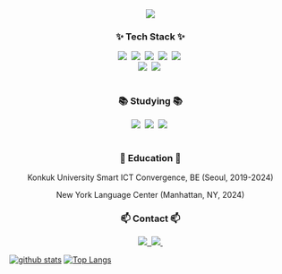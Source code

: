 <div align="center">
  <img src="https://capsule-render.vercel.app/api?type=waving&color=auto&height=300&section=header&text=Minah's%20GitHub&fontSize=90" />
</div>

<h3 align="center">✨ Tech Stack ✨</h3>
<div align="center">
  <img src="https://img.shields.io/badge/react-20232a.svg?style=for-the-badge&logo=react&logoColor=61DAFB" />&nbsp
  <img src="https://img.shields.io/badge/javascript-F7DF1E.svg?style=for-the-badge&logo=javascript&logoColor=20232a" />&nbsp
  <img src="https://img.shields.io/badge/html5-E34F26.svg?style=for-the-badge&logo=html5&logoColor=white" />&nbsp
  <img src="https://img.shields.io/badge/css3-1572B6.svg?style=for-the-badge&logo=css3&logoColor=white" />&nbsp
  <img src="https://img.shields.io/badge/tailwindcss-1daabb.svg?style=for-the-badge&logo=tailwind-css&logoColor=white" />&nbsp
</div>

<div align="center">
  <img src="https://img.shields.io/badge/iOS-0000FF.svg?style=for-the-badge&logo=iOS&logoColor=white" />&nbsp
  <img src="https://img.shields.io/badge/Swift-E34F26.svg?style=for-the-badge&logo=Swift&logoColor=white" />&nbsp
</div>

<br>

<h3 align="center">📚 Studying 📚</h3>
<div align="center">
  <img src="https://img.shields.io/badge/typescript-007ACC.svg?style=for-the-badge&logo=typescript&logoColor=white" />&nbsp
  <img src="https://img.shields.io/badge/React%20Query-FF4154?style=for-the-badge&logo=react%20query&logoColor=white" />&nbsp
  <img src="https://img.shields.io/badge/next.js-8ED500?style=for-the-badge&logo=next.js&logoColor=white" />&nbsp
</div>

<br>

<h3 align="center">📝 Education 📝</h3>
<div align="center">
  <p>Konkuk University Smart ICT Convergence, BE (Seoul, 2019-2024)</p>
  <p>New York Language Center (Manhattan, NY, 2024) </p>
</div>


<h3 align="center">📫 Contact 📫</h3>
<div align="center">
  <a href="https://bookcord.tistory.com/">
    <img src="https://img.shields.io/badge/tistory-FE642E?style=for-the-badge&logo=tistory&logoColor=white" />&nbsp
  </a>
  <a href="mailto:leemina0815@gmail.com">
    <img
      src="https://img.shields.io/badge/leemina0815@gmail.com-D14836?style=for-the-badge&logo=gmail&logoColor=white"/>&nbsp
  </a>
</div>

[![github stats](https://github-readme-stats.vercel.app/api?username=mal0070&show_icons=true&hide_border=true)](https://github.com/mal0070)
[![Top Langs](https://github-readme-stats.vercel.app/api/top-langs/?username=mal0070&layout=compact)](https://github.com/mal0070)


